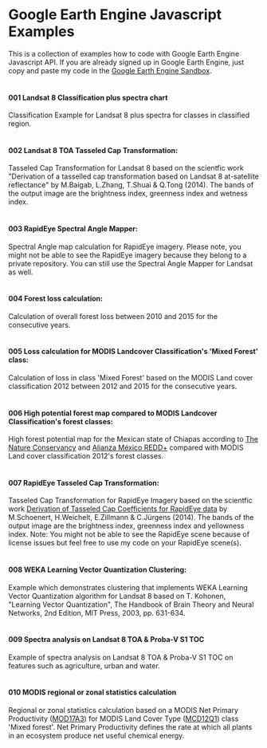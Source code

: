# Google Earth Engine Javascript Examples
This is a collection of examples how to code with Google Earth Engine Javascript API. If you are already signed up in Google Earth Engine, just copy and paste my code in the [Google Earth Engine Sandbox](https://code.earthengine.google.com).
<br><br>
#### 001 Landsat 8 Classification plus spectra chart
Classification Example for Landsat 8 plus spectra for classes in classified region.
<br><br>
#### 002 Landsat 8 TOA Tasseled Cap Transformation:
Tasseled Cap Transformation for Landsat 8 based on the scientfic work "Derivation of a tasselled cap transformation based on Landsat 8 at-satellite reflectance" by M.Baigab, L.Zhang, T.Shuai & Q.Tong (2014). The bands of the output image are the brightness index, greenness index and wetness index.
<br><br>
#### 003 RapidEye Spectral Angle Mapper:
Spectral Angle map calculation for RapidEye imagery. Please note, you might not be able to see the RapidEye imagery because they belong to a private repository. You can still use the Spectral Angle Mapper for Landsat as well.
<br><br>
#### 004 Forest loss calculation:
Calculation of overall forest loss between 2010 and 2015 for the consecutive years.
<br><br>
#### 005 Loss calculation for MODIS Landcover Classification's 'Mixed Forest' class:
Calculation of loss in class 'Mixed Forest' based on the MODIS Land cover classification 2012 between 2012 and 2015 for the consecutive years.
<br><br>
#### 006 High potential forest map compared to MODIS Landcover Classification's forest classes:
High forest potential map for the Mexican state of Chiapas according to [The Nature Conservancy](http://www.nature.org) and [Alianza México REDD+](http://www.alianza-mredd.org/) compared with MODIS Land cover classification 2012's forest classes.
<br><br>
#### 007 RapidEye Tasseled Cap Transformation:
Tasseled Cap Transformation for RapidEye Imagery based on the scientfic work [Derivation of Tasseled Cap Coefficients for RapidEye data](https://www.researchgate.net/publication/270302804_Derivation_of_Tasseled_Cap_Coefficients_for_RapidEye_data) by M.Schoenert, H.Weichelt, E.Zillmann & C.Jürgens (2014). The bands of the output image are the brightness index, greenness index and yellowness index. Note: You might not be able to see the RapidEye scene because of license issues but feel free to use my code on your RapidEye scene(s).
<br><br>
#### 008 WEKA Learning Vector Quantization Clustering:
Example which demonstrates clustering that implements WEKA Learning Vector Quantization algorithm for Landsat 8 based on T. Kohonen, "Learning Vector Quantization", The Handbook of Brain Theory and Neural Networks, 2nd Edition, MIT Press, 2003, pp. 631-634.
<br><br>
#### 009 Spectra analysis on Landsat 8 TOA & Proba-V S1 TOC
Example of spectra analysis on Landsat 8 TOA & Proba-V S1 TOC on features such as agriculture, urban and water.
<br><br>
#### 010 MODIS regional or zonal statistics calculation
Regional or zonal statistics calculation based on a MODIS Net Primary Productivity ([MOD17A3](https://lpdaac.usgs.gov/dataset_discovery/modis/modis_products_table/mod17a3)) for  MODIS Land Cover Type ([MCD12Q1](https://lpdaac.usgs.gov/dataset_discovery/modis/modis_products_table/mcd12q1)) class 'Mixed forest'. Net Primary Productivity defines the rate at which all plants in an ecosystem produce net useful chemical energy.
